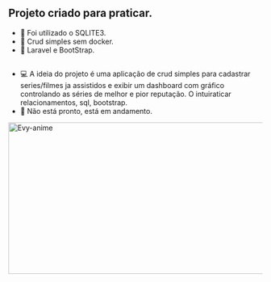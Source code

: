 ## Projeto criado para praticar.

- 😬 Foi utilizado o SQLITE3.
- 😬 Crud simples sem docker.
- 😬 Laravel e BootStrap.
##

- 💻 A ideia do projeto é uma aplicação de crud simples para cadastrar series/filmes ja assistidos e exibir um dashboard
 com gráfico controlando as séries de melhor e pior reputação. O intuiraticar relacionamentos, sql, bootstrap.
- 📌 Não está pronto, está em andamento.

<div>
 <img align="center" alt="Evy-anime" height="300" width="700" src="https://cdn.discordapp.com/attachments/786276901278056458/876037563222204416/unknown.png">
</div>
